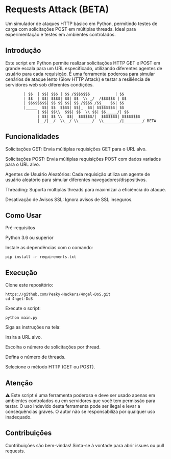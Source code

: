 # Requests Attack (BETA)

Um simulador de ataques HTTP básico em Python, permitindo testes de carga com solicitações POST em múltiplas threads. Ideal para experimentação e testes em ambientes controlados.

## Introdução

Este script em Python permite realizar solicitações HTTP GET e POST em grande escala para um URL especificado, utilizando diferentes agentes de usuário para cada requisição. É uma ferramenta poderosa para simular cenários de ataque lento (Slow HTTP Attack) e testar a resiliência de servidores web sob diferentes condições.


            | $$  | $$| $$$ | $$ /$$$$$$$           | $$        
            | $$  | $$| $$$$| $$| $$  \\ _/  /$$$$$$ | $$        
            | $$$$$$$$| $$ $$ $$| $$ /$$$$ /$$__  $$| $$        
            |_____  $$| $$  $$$$| $$|_  $$| $$$$$$$$| $$        
                  | $$| $$\\  $$$| $$  \\ $$| $$_____/| $$        
                  | $$| $$ \\  $$|  $$$$$$/|  $$$$$$$| $$$$$$$$  
                  |__/|__/  \\__/ \\______/  \\_______/|________/ BETA



## Funcionalidades
Solicitações GET: Envia múltiplas requisições GET para o URL alvo.

Solicitações POST: Envia múltiplas requisições POST com dados variados para o URL alvo.

Agentes de Usuário Aleatórios: Cada requisição utiliza um agente de usuário aleatório para simular diferentes navegadores/dispositivos.

Threading: Suporta múltiplas threads para maximizar a eficiência do ataque.

Desativação de Avisos SSL: Ignora avisos de SSL inseguros.

## Como Usar
Pré-requisitos

Python 3.6 ou superior

Instale as dependências com o comando:
```
pip install -r requirements.txt
```

## Execução

Clone este repositório:

```
https://github.com/Peaky-Hackers/4ngel-DoS.git
cd 4ngel-DoS
```

Execute o script:

```
python main.py
```

Siga as instruções na tela:

Insira a URL alvo.

Escolha o número de solicitações por thread.

Defina o número de threads.

Selecione o método HTTP (GET ou POST).

## Atenção

⚠️ Este script é uma ferramenta poderosa e deve ser usado apenas em ambientes controlados ou em servidores que você tem permissão para testar. O uso indevido desta ferramenta pode ser ilegal e levar a consequências graves. O autor não se responsabiliza por qualquer uso inadequado.

## Contribuições
Contribuições são bem-vindas! Sinta-se à vontade para abrir issues ou pull requests.
